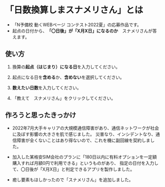 # 「日数換算しまスナメリさん」とは  

- 「N予備校 動くWEBページ コンテスト2022夏」の応募作品です。  
- 起点の日付から、　**「〇日後」が「X月X日」になるのか**　スナメリさんが答えます。

## 使い方
1. 換算の**起点（はじまり）になる日**を入力してください。

1. 起点になる日を**含める**か、**含めない**を選択してください。

1. **数えたい日数**を入力してください。

1. 「教えて　スナメリさん」をクリックしてください。  

## 作ろうと思ったきっかけ

- 2022年7月大手キャリアの大規模通信障害があり、通信ネットワークが社会に及ぼす影響の大きさを肌で感じました。
災害なり、インシデントなり、通信障害が全くないことはあり得ないので、これを機に副回線を契約しました。

- 加入した某格安SIM会社のプランに「180日以内に有料オプションを一定額購入すれば月額0円で利用できる」というものがあり、
指定の日付を入力して、〇日後が「X月X日」と判定できるアプリを製作しました。

- 癒し要素もほしかったので「スナメリさん」を追加しました。
